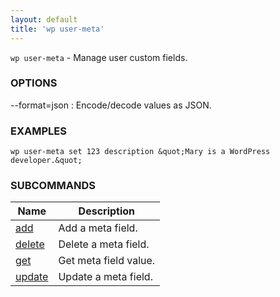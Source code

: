 ```yaml
---
layout: default
title: 'wp user-meta'
---
```


`wp user-meta` - Manage user custom fields.

### OPTIONS

--format=json
: Encode/decode values as JSON.

### EXAMPLES

    wp user-meta set 123 description &quot;Mary is a WordPress developer.&quot;

### SUBCOMMANDS

<table>
	<thead>
	<tr>
		<th>Name</th>
		<th>Description</th>
	</tr>
	</thead>
	<tbody>
		<tr>
			<td><a href="/commands/user-meta/add">add</a></td>
			<td>Add a meta field.</td>
		</tr>
		<tr>
			<td><a href="/commands/user-meta/delete">delete</a></td>
			<td>Delete a meta field.</td>
		</tr>
		<tr>
			<td><a href="/commands/user-meta/get">get</a></td>
			<td>Get meta field value.</td>
		</tr>
		<tr>
			<td><a href="/commands/user-meta/update">update</a></td>
			<td>Update a meta field.</td>
		</tr>
	</tbody>
</table>
